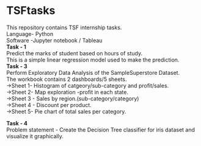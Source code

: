 # TSFtasks
This repository contains TSF internship tasks.<br>
Language- Python<br>
Software -Jupyter notebook / Tableau<br>
__Task - 1__ <br>
Predict the marks of student based on hours of study.<br>
This is a simple linear regression model used to make the prediction.<br>
__Task - 3__<br>
Perform Exploratory Data Analysis of the SampleSuperstore Dataset.<br>
The workbook contains 2 dashboards/5 sheets.<br>
->Sheet 1- Histogram of catgeory/sub-category and profit/sales.<br>
->Sheet 2- Map exploration -profit in each state.<br>
->Sheet 3 - Sales by region.(sub-category/category) <br>
->Sheet 4 - Discount per product.<br>
->Sheet 5- Pie chart of total sales per category. <br>

__Task - 4__ <br>
Problem statement - Create the Decision Tree classifier for iris dataset and visualize it graphically.<br>



